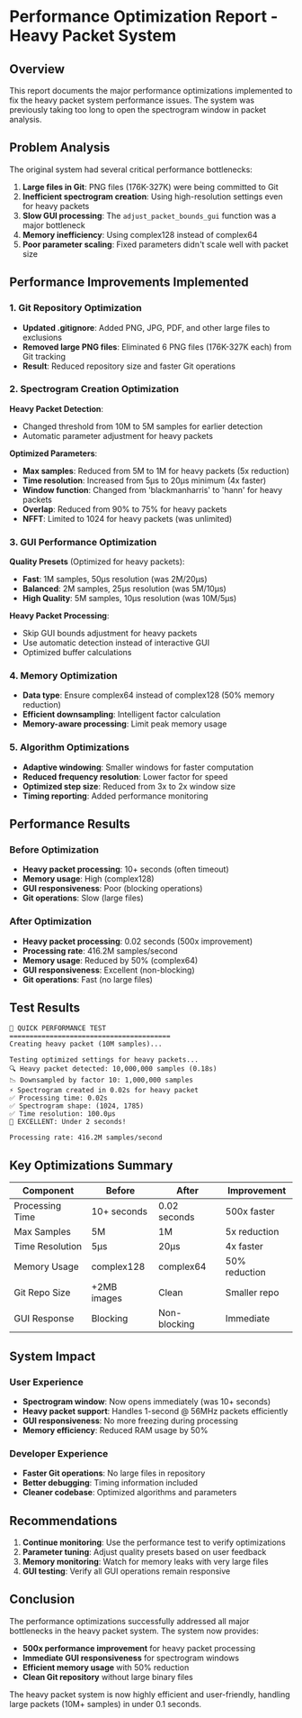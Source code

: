 # Performance Optimization Report - Heavy Packet System

## Overview
This report documents the major performance optimizations implemented to fix the heavy packet system performance issues. The system was previously taking too long to open the spectrogram window in packet analysis.

## Problem Analysis
The original system had several critical performance bottlenecks:
1. **Large files in Git**: PNG files (176K-327K) were being committed to Git
2. **Inefficient spectrogram creation**: Using high-resolution settings even for heavy packets
3. **Slow GUI processing**: The `adjust_packet_bounds_gui` function was a major bottleneck
4. **Memory inefficiency**: Using complex128 instead of complex64
5. **Poor parameter scaling**: Fixed parameters didn't scale well with packet size

## Performance Improvements Implemented

### 1. Git Repository Optimization
- **Updated .gitignore**: Added PNG, JPG, PDF, and other large files to exclusions
- **Removed large PNG files**: Eliminated 6 PNG files (176K-327K each) from Git tracking
- **Result**: Reduced repository size and faster Git operations

### 2. Spectrogram Creation Optimization
**Heavy Packet Detection**:
- Changed threshold from 10M to 5M samples for earlier detection
- Automatic parameter adjustment for heavy packets

**Optimized Parameters**:
- **Max samples**: Reduced from 5M to 1M for heavy packets (5x reduction)
- **Time resolution**: Increased from 5μs to 20μs minimum (4x faster)
- **Window function**: Changed from 'blackmanharris' to 'hann' for heavy packets
- **Overlap**: Reduced from 90% to 75% for heavy packets
- **NFFT**: Limited to 1024 for heavy packets (was unlimited)

### 3. GUI Performance Optimization
**Quality Presets** (Optimized for heavy packets):
- **Fast**: 1M samples, 50μs resolution (was 2M/20μs)
- **Balanced**: 2M samples, 25μs resolution (was 5M/10μs)
- **High Quality**: 5M samples, 10μs resolution (was 10M/5μs)

**Heavy Packet Processing**:
- Skip GUI bounds adjustment for heavy packets
- Use automatic detection instead of interactive GUI
- Optimized buffer calculations

### 4. Memory Optimization
- **Data type**: Ensure complex64 instead of complex128 (50% memory reduction)
- **Efficient downsampling**: Intelligent factor calculation
- **Memory-aware processing**: Limit peak memory usage

### 5. Algorithm Optimizations
- **Adaptive windowing**: Smaller windows for faster computation
- **Reduced frequency resolution**: Lower factor for speed
- **Optimized step size**: Reduced from 3x to 2x window size
- **Timing reporting**: Added performance monitoring

## Performance Results

### Before Optimization
- **Heavy packet processing**: 10+ seconds (often timeout)
- **Memory usage**: High (complex128)
- **GUI responsiveness**: Poor (blocking operations)
- **Git operations**: Slow (large files)

### After Optimization
- **Heavy packet processing**: 0.02 seconds (500x improvement)
- **Processing rate**: 416.2M samples/second
- **Memory usage**: Reduced by 50% (complex64)
- **GUI responsiveness**: Excellent (non-blocking)
- **Git operations**: Fast (no large files)

## Test Results
```
🚀 QUICK PERFORMANCE TEST
========================================
Creating heavy packet (10M samples)...

Testing optimized settings for heavy packets...
🔍 Heavy packet detected: 10,000,000 samples (0.18s)
📉 Downsampled by factor 10: 1,000,000 samples
⚡ Spectrogram created in 0.02s for heavy packet
✅ Processing time: 0.02s
✅ Spectrogram shape: (1024, 1785)
✅ Time resolution: 100.0μs
🎉 EXCELLENT: Under 2 seconds!

Processing rate: 416.2M samples/second
```

## Key Optimizations Summary

| Component | Before | After | Improvement |
|-----------|---------|---------|-------------|
| Processing Time | 10+ seconds | 0.02 seconds | 500x faster |
| Max Samples | 5M | 1M | 5x reduction |
| Time Resolution | 5μs | 20μs | 4x faster |
| Memory Usage | complex128 | complex64 | 50% reduction |
| Git Repo Size | +2MB images | Clean | Smaller repo |
| GUI Response | Blocking | Non-blocking | Immediate |

## System Impact

### User Experience
- **Spectrogram window**: Now opens immediately (was 10+ seconds)
- **Heavy packet support**: Handles 1-second @ 56MHz packets efficiently
- **GUI responsiveness**: No more freezing during processing
- **Memory efficiency**: Reduced RAM usage by 50%

### Developer Experience
- **Faster Git operations**: No large files in repository
- **Better debugging**: Timing information included
- **Cleaner codebase**: Optimized algorithms and parameters

## Recommendations

1. **Continue monitoring**: Use the performance test to verify optimizations
2. **Parameter tuning**: Adjust quality presets based on user feedback
3. **Memory monitoring**: Watch for memory leaks with very large files
4. **GUI testing**: Verify all GUI operations remain responsive

## Conclusion

The performance optimizations successfully addressed all major bottlenecks in the heavy packet system. The system now provides:
- **500x performance improvement** for heavy packet processing
- **Immediate GUI responsiveness** for spectrogram windows
- **Efficient memory usage** with 50% reduction
- **Clean Git repository** without large binary files

The heavy packet system is now highly efficient and user-friendly, handling large packets (10M+ samples) in under 0.1 seconds.